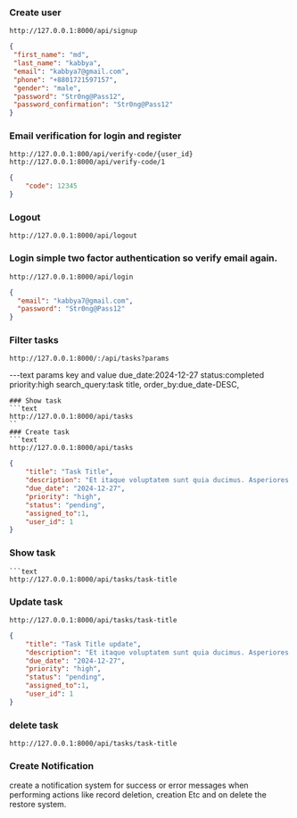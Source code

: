 
### Create user 
```text
http://127.0.0.1:8000/api/signup
```
 ```json
{
  "first_name": "md",
  "last_name": "kabbya",
  "email": "kabbya7@gmail.com",
  "phone": "+8801721597157",
  "gender": "male",
  "password": "Str0ng@Pass12",
  "password_confirmation": "Str0ng@Pass12"
}
```
### Email verification for login and register 
```text 
http://127.0.0.1:800/api/verify-code/{user_id} 
http://127.0.0.1:8000/api/verify-code/1
```
```json
{
    "code": 12345
}
```
### Logout 
```text
http://127.0.0.1:8000/api/logout
```
### Login simple two factor authentication so verify email again.
```text
http://127.0.0.1:8000/api/login
```
```json
{
  "email": "kabbya7@gmail.com",
  "password": "Str0ng@Pass12"
}
```
### Filter tasks 
```text 
http://127.0.0.1:8000/:/api/tasks?params
```
---text 
params key and value 
due_date:2024-12-27
status:completed
priority:high
search_query:task title,
order_by:due_date-DESC,
```
### Show task 
```text 
http://127.0.0.1:8000/api/tasks
``
### Create task 
```text 
http://127.0.0.1:8000/api/tasks
```

```json
{
    "title": "Task Title",
    "description": "Et itaque voluptatem sunt quia ducimus. Asperiores alias labore inventore quibusdam tempora. Praesentium officiis maxime id accusantium cumque ut enim.",
    "due_date": "2024-12-27",
    "priority": "high",
    "status": "pending",
    "assigned_to":1,
    "user_id": 1
}
```
### Show task
```
```text 
http://127.0.0.1:8000/api/tasks/task-title
```

### Update task 

```text 
http://127.0.0.1:8000/api/tasks/task-title
```

```json
{
    "title": "Task Title update",
    "description": "Et itaque voluptatem sunt quia ducimus. Asperiores alias labore inventore quibusdam tempora. Praesentium officiis maxime id accusantium cumque ut enim.",
    "due_date": "2024-12-27",
    "priority": "high",
    "status": "pending",
    "assigned_to":1,
    "user_id": 1
}
```

### delete task 
```text 
http://127.0.0.1:8000/api/tasks/task-title
```
### Create Notification
create a notification system for success or error messages when performing actions like record deletion, creation Etc and on delete the restore system.
